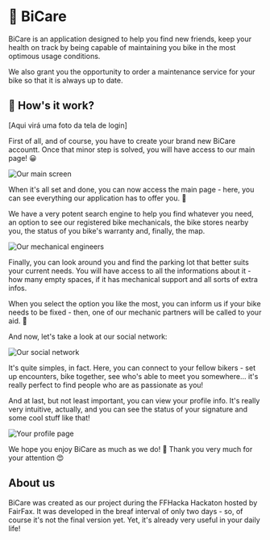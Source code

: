 # 🚴 BiCare

BiCare is an application designed to help you find new friends, keep your health on track by being capable of maintaining
you bike in the most optimous usage conditions.

We also grant you the opportunity to order a maintenance service for your bike so that it is always up to date.

## 🤔 How's it work?

[Aqui virá uma foto da tela de login]

First of all, and of course, you have to create your brand new BiCare accountt. Once that minor step
is solved, you will have access to our main page! 😀

![Our main screen](https://i.imgur.com/Y1X6y41.jpg)

When it's all set and done, you can now access the main page - here, you can see everything our application
has to offer you. 🥰

We have a very potent search engine to help you find whatever you need, an option to see our registered
bike mechanicals, the bike stores nearby you, the status of you bike's warranty and, finally, the map.

![Our mechanical engineers](https://i.imgur.com/wQpepin.jpg)

Finally, you can look around you and find the parking lot that better suits your current needs. You will have
access to all the informations about it - how many empty spaces, if it has mechanical support and all sorts
of extra infos.

When you select the option you like the most, you can inform us if your bike needs to be fixed - then, one of
our mechanic partners will be called to your aid. 👷

And now, let's take a look at our social network:

![Our social network](https://i.imgur.com/UBJ0EUd.jpg)

It's quite simples, in fact. Here, you can connect to your fellow bikers - set up encounters, bike together,
see who's able to meet you somewhere... it's really perfect to find people who are as passionate as you!

And at last, but not least important, you can view your profile info. It's really very intuitive, actually,
and you can see the status of your signature and some cool stuff like that!

![Your profile page](https://i.imgur.com/gv0uoGU.jpg)

We hope you enjoy BiCare as much as we do! 🤩 Thank you very much for your attention 😍

## About us

BiCare was created as our project during the FFHacka Hackaton hosted by FairFax. It was developed in the breaf
interval of only two days - so, of course it's not the final version yet. Yet, it's already very useful in your
daily life!
